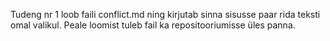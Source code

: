 Tudeng nr 1 loob faili conflict.md ning kirjutab sinna sisusse paar rida teksti omal valikul. 
Peale loomist tuleb fail ka repositooriumisse üles panna.
